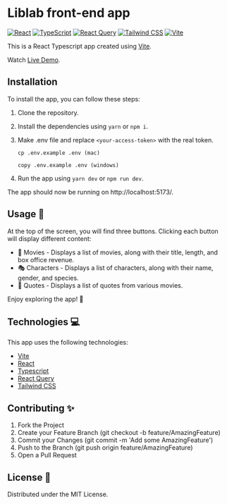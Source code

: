 # Liblab front-end app

[![React](https://img.shields.io/badge/-React-61DAFB?logo=react&logoColor=white&style=flat-square)](https://react.dev/)
[![TypeScript](https://img.shields.io/badge/-TypeScript-3178C6?logo=typescript&logoColor=white&style=flat-square)](https://www.typescriptlang.org/)
[![React Query](https://img.shields.io/badge/-React_Query-FF4154?logo=react&logoColor=white&style=flat-square)](https://tanstack.com/query/latest)
[![Tailwind CSS](https://img.shields.io/badge/-Tailwind_CSS-38B2AC?logo=tailwind-css&logoColor=white&style=flat-square)](https://tailwindcss.com/)
[![Vite](https://img.shields.io/badge/-Vite-646CFF?logo=vite&logoColor=white&style=flat-square)](https://vitejs.dev/)

This is a React Typescript app created using [Vite](https://vitejs.dev/).

Watch [Live Demo](https://stackblitz.com/edit/github-35emk6-t4h4j9).

## Installation

To install the app, you can follow these steps:

1. Clone the repository.
2. Install the dependencies using `yarn` or `npm i`.
3. Make .env file and replace `<your-access-token>` with the real token.

   ```
   cp .env.example .env (mac)

   copy .env.example .env (windows)
   ```

4. Run the app using `yarn dev` or `npm run dev`.

The app should now be running on http://localhost:5173/.

## Usage 🚀

At the top of the screen, you will find three buttons. Clicking each button will display different content:

- 🎥 Movies - Displays a list of movies, along with their title, length, and box office revenue.
- 🎭 Characters - Displays a list of characters, along with their name, gender, and species.
- 💬 Quotes - Displays a list of quotes from various movies.

Enjoy exploring the app! 🎉

## Technologies &#x1F4BB;

This app uses the following technologies:

- [Vite](https://vitejs.dev/)
- [React](https://react.dev/)
- [Typescript](https://www.typescriptlang.org/)
- [React Query](https://tanstack.com/query/latest)
- [Tailwind CSS](https://tailwindcss.com/)

## Contributing ✨

1. Fork the Project
2. Create your Feature Branch (git checkout -b feature/AmazingFeature)
3. Commit your Changes (git commit -m 'Add some AmazingFeature')
4. Push to the Branch (git push origin feature/AmazingFeature)
5. Open a Pull Request

## License 📝

Distributed under the MIT License.
